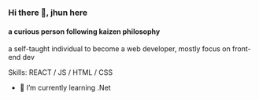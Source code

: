 ### Hi there 👋, jhun here
#### a curious person following kaizen philosophy
a self-taught individual to become a web developer, mostly focus on front-end dev

Skills:  REACT / JS / HTML / CSS

- 🌱 I’m currently learning .Net 
